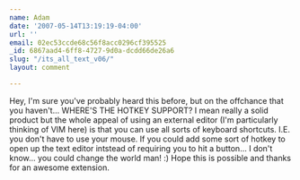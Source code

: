 ```yaml
---
name: Adam
date: '2007-05-14T13:19:19-04:00'
url: ''
email: 02ec53ccde68c56f8acc0296cf395525
_id: 6867aad4-6ff8-4727-9d0a-dcdd66de26a6
slug: "/its_all_text_v06/"
layout: comment

---
```


Hey, I'm sure you've probably heard this before, but on the offchance that you haven't... WHERE'S THE HOTKEY SUPPORT?  I mean really a solid product but the whole appeal of using an external editor (I'm particularly thinking of VIM here) is that you can use all sorts of keyboard shortcuts.  I.E. you don't have to use your mouse.  If you could add some sort of hotkey to open up the text editor intstead of requiring you to hit a button... I don't know... you could change the world man!  :)  Hope this is possible and thanks for an awesome extension.
